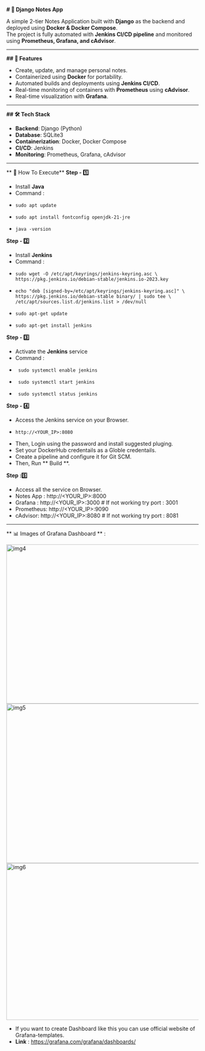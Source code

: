 **# 📝 Django Notes App** 

A simple 2-tier Notes Application built with **Django** as the backend and deployed using **Docker & Docker Compose**.  
The project is fully automated with **Jenkins CI/CD pipeline** and monitored using **Prometheus, Grafana, and cAdvisor**.  

-----

**## 📌 Features**
- Create, update, and manage personal notes.
- Containerized using **Docker** for portability.
- Automated builds and deployments using **Jenkins CI/CD**.
- Real-time monitoring of containers with **Prometheus** using **cAdvisor**.
- Real-time visualization with **Grafana**.

-----

**## 🛠️ Tech Stack**
- **Backend**: Django (Python)  
- **Database**: SQLite3   
- **Containerization**: Docker, Docker Compose  
- **CI/CD**: Jenkins  
- **Monitoring**: Prometheus, Grafana, cAdvisor  

-----

** 📝 How To Execute**
**Step - 1️⃣**
- Install **Java**
- Command :
-     sudo apt update
-     sudo apt install fontconfig openjdk-21-jre
-     java -version

**Step - 2️⃣**
- Install **Jenkins**
- Command :
-     sudo wget -O /etc/apt/keyrings/jenkins-keyring.asc \
      https://pkg.jenkins.io/debian-stable/jenkins.io-2023.key
-     echo "deb [signed-by=/etc/apt/keyrings/jenkins-keyring.asc]" \
      https://pkg.jenkins.io/debian-stable binary/ | sudo tee \
      /etc/apt/sources.list.d/jenkins.list > /dev/null
-     sudo apt-get update
-     sudo apt-get install jenkins

**Step - 3️⃣**
- Activate the **Jenkins** service
- Command :
-      sudo systemctl enable jenkins 
-      sudo systemctl start jenkins  
-      sudo systemctl status jenkins

**Step - 4️⃣**
- Access the Jenkins service on your Browser.
-     http://<YOUR_IP>:8080
- Then, Login using the password and install suggested pluging.
- Set your DockerHub credentails as a Globle credentails.
- Create a pipeline and configure it for Git SCM.
- Then, Run ** Build **.

**Step :5️⃣**
- Access all the service on Browser.
- Notes App : http://<YOUR_IP>:8000
- Grafana : http://<YOUR_IP>:3000  # If not working try port : 3001
- Prometheus: http://<YOUR_IP>:9090
- cAdvisor: http://<YOUR_IP>:8080  # If not working try port : 8081

-----

** 📊 Images of Grafana Dashboard ** :


<img width="960" height="416" alt="img4" src="https://github.com/user-attachments/assets/f1801e4d-2254-4ec3-8712-4be4c81e6209" />

<img width="944" height="417" alt="img5" src="https://github.com/user-attachments/assets/7f1ac2f2-ce1a-4009-adb6-079549b68ea2" />

<img width="944" height="410" alt="img6" src="https://github.com/user-attachments/assets/98121523-475c-44b6-a128-9f0119a99f80" />


- If you want to create Dashboard like this you can use official website of Grafana-templates.
- **Link** : https://grafana.com/grafana/dashboards/
